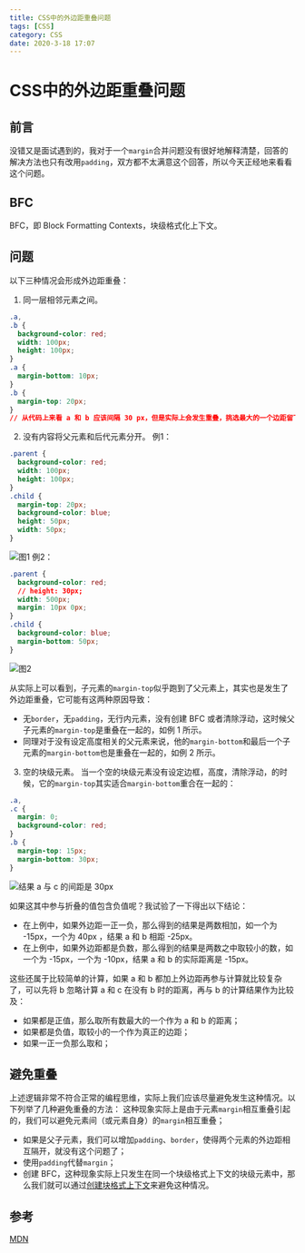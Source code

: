 ```yaml
---
title: CSS中的外边距重叠问题
tags: [CSS]
category: CSS
date: 2020-3-18 17:07
---
```

# CSS中的外边距重叠问题

## 前言
没错又是面试遇到的，我对于一个`margin`合并问题没有很好地解释清楚，回答的解决方法也只有改用`padding`，双方都不太满意这个回答，所以今天正经地来看看这个问题。

## BFC
BFC，即 Block Formatting Contexts，块级格式化上下文。

## 问题
以下三种情况会形成外边距重叠：
1. 同一层相邻元素之间。
```css
.a,
.b {
  background-color: red;
  width: 100px;
  height: 100px;
}
.a {
  margin-bottom: 10px;
}
.b {
  margin-top: 20px;
}
// 从代码上来看 a 和 b 应该间隔 30 px，但是实际上会发生重叠，挑选最大的一个边距留下，所以这个范围应该是 20px
```

2. 没有内容将父元素和后代元素分开。
例1：
```css
.parent {
  background-color: red;
  width: 100px;
  height: 100px;
}
.child {
  margin-top: 20px;
  background-color: blue;
  height: 50px;
  width: 50px;
}
```
![图1](https://static.gongfangwen.com/2020-03-18-15845157585345.jpg)
例2：
```css
.parent {
  background-color: red;
  // height: 30px;
  width: 500px;
  margin: 10px 0px;
}
.child {
  background-color: blue;
  margin-bottom: 50px;
}
```
![图2](https://static.gongfangwen.com/2020-03-18-15845192292750.jpg)

从实际上可以看到，子元素的`margin-top`似乎跑到了父元素上，其实也是发生了外边距重叠，它可能有这两种原因导致：
- 无`border`，无`padding`，无行内元素，没有创建 BFC 或者清除浮动，这时候父子元素的`margin-top`是重叠在一起的，如例 1 所示。
- 同理对于没有设定高度相关的父元素来说，他的`margin-bottom`和最后一个子元素的`margin-bottom`也是重叠在一起的，如例 2 所示。

3. 空的块级元素。
当一个空的块级元素没有设定边框，高度，清除浮动，的时候，它的`margin-top`其实适合`margin-bottom`重合在一起的：
```css
.a,
.c {
  margin: 0;
  background-color: red;
}
.b {
  margin-top: 15px;
  margin-bottom: 30px;
}
```
![结果 a 与 c 的间距是 30px](https://static.gongfangwen.com/2020-03-18-15845196815725.jpg)

如果这其中参与折叠的值包含负值呢？我试验了一下得出以下结论：
 - 在上例中，如果外边距一正一负，那么得到的结果是两数相加，如一个为 -15px，一个为 40px ，结果 a 和 b 相距 -25px。
 - 在上例中，如果外边距都是负数，那么得到的结果是两数之中取较小的数，如一个为 -15px，一个为 -10px，结果 a 和 b 的实际距离是 -15px。

这些还属于比较简单的计算，如果 a 和 b 都加上外边距再参与计算就比较复杂了，可以先将 b 忽略计算 a 和 c 在没有 b 时的距离，再与 b 的计算结果作为比较及：
- 如果都是正值，那么取所有数最大的一个作为 a 和 b 的距离；
- 如果都是负值，取较小的一个作为真正的边距；
- 如果一正一负那么取和；

## 避免重叠
上述逻辑非常不符合正常的编程思维，实际上我们应该尽量避免发生这种情况。以下列举了几种避免重叠的方法：
这种现象实际上是由于元素`margin`相互重叠引起的，我们可以避免元素间（或元素自身）的`margin`相互重叠；
- 如果是父子元素，我们可以增加`padding`、`border`，使得两个元素的外边距相互隔开，就没有这个问题了；
- 使用`padding`代替`margin`；
- 创建 BFC，这种现象实际上只发生在同一个块级格式上下文的块级元素中，那么我们就可以通过[创建块格式上下文](https://developer.mozilla.org/zh-CN/docs/Web/Guide/CSS/Block_formatting_context)来避免这种情况。

## 参考
[MDN](https://developer.mozilla.org/zh-CN/docs/Web/CSS/CSS_Box_Model/Mastering_margin_collapsing)